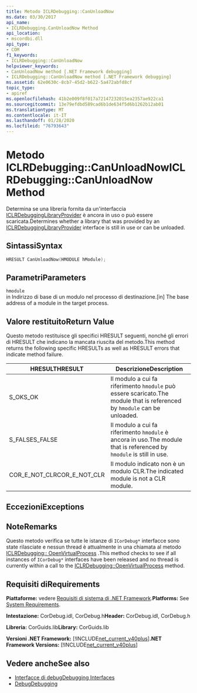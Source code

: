 ```yaml
---
title: Metodo ICLRDebugging::CanUnloadNow
ms.date: 03/30/2017
api_name:
- ICLRDebugging.CanUnloadNow Method
api_location:
- mscordbi.dll
api_type:
- COM
f1_keywords:
- ICLRDebugging::CanUnloadNow
helpviewer_keywords:
- CanUnloadNow method [.NET Framework debugging]
- ICLRDebugging::CanUnloadNow method [.NET Framework debugging]
ms.assetid: 62e0630c-8cb7-45d2-b622-5a472abfd8cf
topic_type:
- apiref
ms.openlocfilehash: 41b2e009f8f017a72147232015ea2357ae922ca1
ms.sourcegitcommit: 13e79efdbd589cad6b1de634f5d6b1262b12ab01
ms.translationtype: MT
ms.contentlocale: it-IT
ms.lasthandoff: 01/28/2020
ms.locfileid: "76793643"
---
```

# <a name="iclrdebuggingcanunloadnow-method"></a><span data-ttu-id="02d71-102">Metodo ICLRDebugging::CanUnloadNow</span><span class="sxs-lookup"><span data-stu-id="02d71-102">ICLRDebugging::CanUnloadNow Method</span></span>
<span data-ttu-id="02d71-103">Determina se una libreria fornita da un'interfaccia [ICLRDebuggingLibraryProvider](iclrdebugginglibraryprovider-interface.md) è ancora in uso o può essere scaricata.</span><span class="sxs-lookup"><span data-stu-id="02d71-103">Determines whether a library that was provided by an [ICLRDebuggingLibraryProvider](iclrdebugginglibraryprovider-interface.md) interface is still in use or can be unloaded.</span></span>  
  
## <a name="syntax"></a><span data-ttu-id="02d71-104">Sintassi</span><span class="sxs-lookup"><span data-stu-id="02d71-104">Syntax</span></span>  
  
```cpp  
HRESULT CanUnloadNow(HMODULE hModule);  
```  
  
## <a name="parameters"></a><span data-ttu-id="02d71-105">Parametri</span><span class="sxs-lookup"><span data-stu-id="02d71-105">Parameters</span></span>  
 `hmodule`  
 <span data-ttu-id="02d71-106">in Indirizzo di base di un modulo nel processo di destinazione.</span><span class="sxs-lookup"><span data-stu-id="02d71-106">[in] The base address of a module in the target process.</span></span>  
  
## <a name="return-value"></a><span data-ttu-id="02d71-107">Valore restituito</span><span class="sxs-lookup"><span data-stu-id="02d71-107">Return Value</span></span>  
 <span data-ttu-id="02d71-108">Questo metodo restituisce gli specifici HRESULT seguenti, nonché gli errori di HRESULT che indicano la mancata riuscita del metodo.</span><span class="sxs-lookup"><span data-stu-id="02d71-108">This method returns the following specific HRESULTs as well as HRESULT errors that indicate method failure.</span></span>  
  
|<span data-ttu-id="02d71-109">HRESULT</span><span class="sxs-lookup"><span data-stu-id="02d71-109">HRESULT</span></span>|<span data-ttu-id="02d71-110">Descrizione</span><span class="sxs-lookup"><span data-stu-id="02d71-110">Description</span></span>|  
|-------------|-----------------|  
|<span data-ttu-id="02d71-111">S_OK</span><span class="sxs-lookup"><span data-stu-id="02d71-111">S_OK</span></span>|<span data-ttu-id="02d71-112">Il modulo a cui fa riferimento `hmodule` può essere scaricato.</span><span class="sxs-lookup"><span data-stu-id="02d71-112">The module that is referenced by `hmodule` can be unloaded.</span></span>|  
|<span data-ttu-id="02d71-113">S_FALSE</span><span class="sxs-lookup"><span data-stu-id="02d71-113">S_FALSE</span></span>|<span data-ttu-id="02d71-114">Il modulo a cui fa riferimento `hmodule` è ancora in uso.</span><span class="sxs-lookup"><span data-stu-id="02d71-114">The module that is referenced by `hmodule` is still in use.</span></span>|  
|<span data-ttu-id="02d71-115">COR_E_NOT_CLR</span><span class="sxs-lookup"><span data-stu-id="02d71-115">COR_E_NOT_CLR</span></span>|<span data-ttu-id="02d71-116">Il modulo indicato non è un modulo CLR.</span><span class="sxs-lookup"><span data-stu-id="02d71-116">The indicated module is not a CLR module.</span></span>|  
  
## <a name="exceptions"></a><span data-ttu-id="02d71-117">Eccezioni</span><span class="sxs-lookup"><span data-stu-id="02d71-117">Exceptions</span></span>  
  
## <a name="remarks"></a><span data-ttu-id="02d71-118">Note</span><span class="sxs-lookup"><span data-stu-id="02d71-118">Remarks</span></span>  
 <span data-ttu-id="02d71-119">Questo metodo verifica se tutte le istanze di `ICorDebug*` interfacce sono state rilasciate e nessun thread è attualmente in una chiamata al metodo [ICLRDebugging:: OpenVirtualProcess](iclrdebugging-openvirtualprocess-method.md) .</span><span class="sxs-lookup"><span data-stu-id="02d71-119">This method checks to see if all instances of `ICorDebug*` interfaces have been released and no thread is currently within a call to the [ICLRDebugging::OpenVirtualProcess](iclrdebugging-openvirtualprocess-method.md) method.</span></span>  
  
## <a name="requirements"></a><span data-ttu-id="02d71-120">Requisiti di</span><span class="sxs-lookup"><span data-stu-id="02d71-120">Requirements</span></span>  
 <span data-ttu-id="02d71-121">**Piattaforme:** vedere [Requisiti di sistema di .NET Framework](../../../../docs/framework/get-started/system-requirements.md).</span><span class="sxs-lookup"><span data-stu-id="02d71-121">**Platforms:** See [System Requirements](../../../../docs/framework/get-started/system-requirements.md).</span></span>  
  
 <span data-ttu-id="02d71-122">**Intestazione:** CorDebug.idl, CorDebug.h</span><span class="sxs-lookup"><span data-stu-id="02d71-122">**Header:** CorDebug.idl, CorDebug.h</span></span>  
  
 <span data-ttu-id="02d71-123">**Libreria:** CorGuids.lib</span><span class="sxs-lookup"><span data-stu-id="02d71-123">**Library:** CorGuids.lib</span></span>  
  
 <span data-ttu-id="02d71-124">**Versioni .NET Framework:** [!INCLUDE[net_current_v40plus](../../../../includes/net-current-v40plus-md.md)]</span><span class="sxs-lookup"><span data-stu-id="02d71-124">**.NET Framework Versions:** [!INCLUDE[net_current_v40plus](../../../../includes/net-current-v40plus-md.md)]</span></span>  
  
## <a name="see-also"></a><span data-ttu-id="02d71-125">Vedere anche</span><span class="sxs-lookup"><span data-stu-id="02d71-125">See also</span></span>

- [<span data-ttu-id="02d71-126">Interfacce di debug</span><span class="sxs-lookup"><span data-stu-id="02d71-126">Debugging Interfaces</span></span>](debugging-interfaces.md)
- [<span data-ttu-id="02d71-127">Debug</span><span class="sxs-lookup"><span data-stu-id="02d71-127">Debugging</span></span>](index.md)
